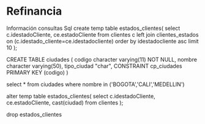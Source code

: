# Refinancia
Información consultas Sql
create temp table estados_clientes(
	select c.idestadoCliente, ce.estadoCliente
	from clientes c
	left join  clientes_estados on (c.idestado_cliente=ce.idestadocliente)
	order by idestadocliente asc
	limit 10
);



CREATE TABLE ciudades
(
  codigo character varying(11) NOT NULL, 
  nombre character varying(50), 
  tipo_ciudad "char", 
  CONSTRAINT cp_ciudades PRIMARY KEY (codigo)
)

select *  from ciudades 
where nombre in ('BOGOTA','CALI','MEDELLIN')



alter temp table estados_clientes(
	select c.idestadoCliente, ce.estadoCliente, cast(ciudad)
	from clientes );

drop estados_clientes
